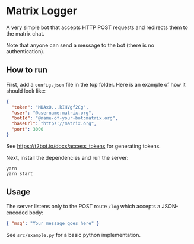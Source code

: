 # Matrix Logger

A very simple bot that accepts HTTP POST requests and redirects them to the matrix chat.

Note that anyone can send a message to the bot (there is no authentication).

## How to run

First, add a `config.json` file in the top folder. Here is an example of how it should look like:

``` json
{
  "token": "MDAxO...kIHVgf2Cg",
  "user": "@username:matrix.org",
  "botId": "@name-of-your-bot:matrix.org",
  "baseUrl": "https://matrix.org",
  "port": 3000
}
```

See https://t2bot.io/docs/access_tokens for generating tokens.

Next, install the dependencies and run the server:

```
yarn
yarn start
```

## Usage

The server listens only to the POST route `/log` which accepts a JSON-encoded body:

``` json
{ "msg": "Your message goes here" }
```

See `src/example.py` for a basic python implementation.
